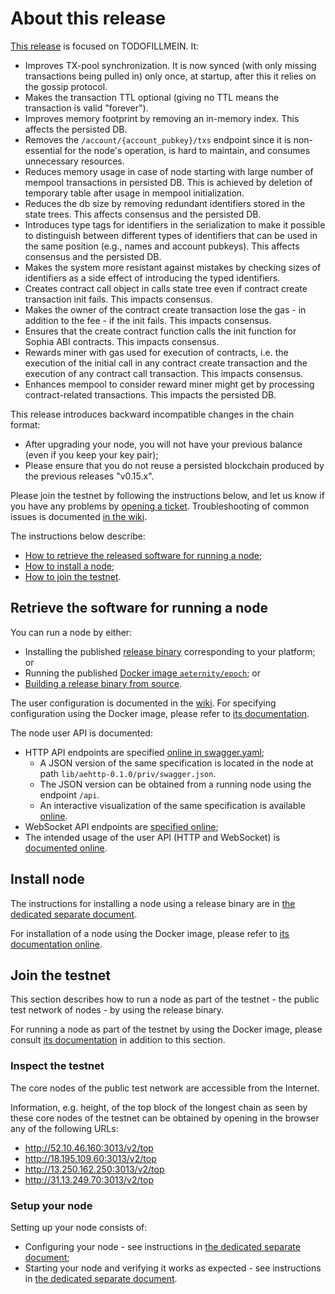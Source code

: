 # About this release

[This release][this-release] is focused on TODOFILLMEIN.
It:
* Improves TX-pool synchronization. It is now synced (with only missing transactions being
  pulled in) only once, at startup, after this it relies on the gossip protocol.
* Makes the transaction TTL optional (giving no TTL means the transaction is valid "forever").
* Improves memory footprint by removing an in-memory index. This affects the persisted DB.
* Removes the `/account/{account_pubkey}/txs` endpoint since it is non-essential for the node's operation, is hard to maintain, and consumes unnecessary resources.
* Reduces memory usage in case of node starting with large number of mempool transactions in persisted DB. This is achieved by deletion of temporary table after usage in mempool initialization.
* Reduces the db size by removing redundant identifiers stored in the state trees. This affects consensus and the persisted DB.
* Introduces type tags for identifiers in the serialization to make it possible to distinguish between different types of identifiers that can be used in the same position (e.g., names and account pubkeys). This affects consensus and the persisted DB.
* Makes the system more resistant against mistakes by checking sizes of identifiers as a side effect of introducing the typed identifiers.
* Creates contract call object in calls state tree even if contract create transaction init fails. This impacts consensus.
* Makes the owner of the contract create transaction lose the gas - in addition to the fee - if the init fails. This impacts consensus.
* Ensures that the create contract function calls the init function for Sophia ABI contracts. This impacts consensus.
* Rewards miner with gas used for execution of contracts, i.e. the execution of the initial call in any contract create transaction and the execution of any contract call transaction. This impacts consensus.
* Enhances mempool to consider reward miner might get by processing contract-related transactions. This impacts the persisted DB.

[this-release]: https://github.com/aeternity/epoch/releases/tag/v0.16.0

This release introduces backward incompatible changes in the chain format:
* After upgrading your node, you will not have your previous balance (even if you keep your key pair);
* Please ensure that you do not reuse a persisted blockchain produced by the previous releases "v0.15.x".

Please join the testnet by following the instructions below, and let us know if you have any problems by [opening a ticket](https://github.com/aeternity/epoch/issues).
Troubleshooting of common issues is documented [in the wiki](https://github.com/aeternity/epoch/wiki/Troubleshooting).

The instructions below describe:
* [How to retrieve the released software for running a node](#retrieve-the-software-for-running-a-node);
* [How to install a node](#install-node);
* [How to join the testnet](#join-the-testnet).

## Retrieve the software for running a node

You can run a node by either:
* Installing the published [release binary][this-release] corresponding to your platform; or
* Running the published [Docker image `aeternity/epoch`][docker]; or
* [Building a release binary from source][build].

[docker]: https://github.com/aeternity/epoch/blob/v0.16.0/docs/docker.md
[build]: https://github.com/aeternity/epoch/blob/v0.16.0/docs/build.md

The user configuration is documented in the [wiki](https://github.com/aeternity/epoch/wiki/User-provided-configuration).
For specifying configuration using the Docker image, please refer to [its documentation][docker].

The node user API is documented:
* HTTP API endpoints are specified [online in swagger.yaml][swagger-yaml];
  * A JSON version of the same specification is located in the node at path `lib/aehttp-0.1.0/priv/swagger.json`.
  * The JSON version can be obtained from a running node using the endpoint `/api`.
  * An interactive visualization of the same specification is available [online][swagger-ui].
* WebSocket API endpoints are [specified online][api-doc];
* The intended usage of the user API (HTTP and WebSocket) is [documented online][api-doc].

[swagger-yaml]: https://github.com/aeternity/epoch/blob/v0.16.0/config/swagger.yaml
[swagger-ui]: https://aeternity.github.io/epoch-api-docs/?config=https://raw.githubusercontent.com/aeternity/epoch/v0.16.0/apps/aehttp/priv/swagger.json
[api-doc]: https://github.com/aeternity/protocol/blob/epoch-v0.16.0/epoch/api/README.md

## Install node

The instructions for installing a node using a release binary are in [the dedicated separate document](../../docs/installation.md).

For installation of a node using the Docker image, please refer to [its documentation online][docker].

## Join the testnet

This section describes how to run a node as part of the testnet - the public test network of nodes - by using the release binary.

For running a node as part of the testnet by using the Docker image, please consult [its documentation][docker] in addition to this section.

### Inspect the testnet

The core nodes of the public test network are accessible from the Internet.

Information, e.g. height, of the top block of the longest chain as seen by these core nodes of the testnet can be obtained by opening in the browser any of the following URLs:
* http://52.10.46.160:3013/v2/top
* http://18.195.109.60:3013/v2/top
* http://13.250.162.250:3013/v2/top
* http://31.13.249.70:3013/v2/top

### Setup your node

Setting up your node consists of:
* Configuring your node - see instructions in [the dedicated separate document](../../docs/configuration.md);
* Starting your node and verifying it works as expected - see instructions in [the dedicated separate document](../../docs/operation.md).

